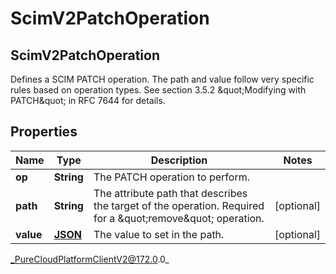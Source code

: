# ScimV2PatchOperation

## ScimV2PatchOperation
Defines a SCIM PATCH operation. The path and value follow very specific rules based on operation types. See section 3.5.2 \&quot;Modifying with PATCH\&quot; in RFC 7644 for details.

## Properties

|Name | Type | Description | Notes|
|------------ | ------------- | ------------- | -------------|
| **op** | **String** | The PATCH operation to perform. | |
| **path** | **String** | The attribute path that describes the target of the operation. Required for a \&quot;remove\&quot; operation. | [optional] |
| **value** | [**JSON**](JSON) | The value to set in the path. | [optional] |



_PureCloudPlatformClientV2@172.0.0_
